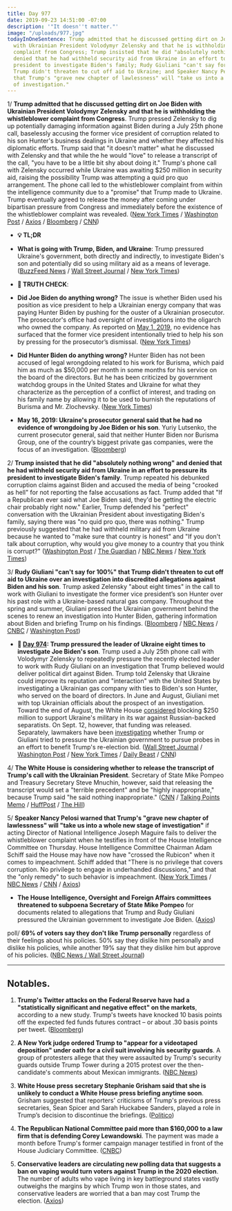 ```yaml
---
title: Day 977
date: 2019-09-23 14:51:00 -07:00
description: '"It doesn''t matter."'
image: "/uploads/977.jpg"
todayInOneSentence: Trump admitted that he discussed getting dirt on Joe Biden with
  with Ukrainian President Volodymyr Zelensky and that he is withholding the whistleblower
  complaint from Congress; Trump insisted that he did "absolutely nothing wrong" and
  denied that he had withheld security aid from Ukraine in an effort to pressure its
  president to investigate Biden's family; Rudy Giuliani "can't say for 100%" that
  Trump didn't threaten to cut off aid to Ukraine; and Speaker Nancy Pelosi warned
  that Trump's "grave new chapter of lawlessness" will "take us into a whole new stage
  of investigation."
---
```


1/ **Trump admitted that he discussed getting dirt on Joe Biden with Ukrainian President Volodymyr Zelensky and that he is withholding the whistleblower complaint from Congress**. Trump pressed Zelensky to dig up potentially damaging information against Biden during a July 25th phone call, baselessly accusing the former vice president of corruption related to his son Hunter's business dealings in Ukraine and whether they affected his diplomatic efforts. Trump said that "it doesn't matter" what he discussed with Zelensky and that while the he would "love" to release a transcript of the call, "you have to be a little bit shy about doing it." Trump's phone call with Zelensky occurred while Ukraine was awaiting $250 million in security aid, raising the possibility Trump was attempting a quid pro quo arrangement. The phone call led to the whistleblower complaint from within the intelligence community due to a "promise" that Trump made to Ukraine. Trump eventually agreed to release the money after coming under bipartisan pressure from Congress and immediately before the existence of the whistleblower complaint was revealed. ([New York Times](https://www.nytimes.com/2019/09/22/us/politics/trump-ukraine-biden.html) / [Washington Post](https://www.washingtonpost.com/politics/trump-suggests-he-mentioned-biden-in-phone-call-with-ukrainian-president/2019/09/22/bcfff6b2-dd3f-11e9-b199-f638bf2c340f_story.html) / [Axios](https://www.axios.com/trump-biden-ukraine-phone-call-zelensky-b6aed4ba-c45d-43d6-ae2b-110fc3ed0e48.html) / [Bloomberg](https://www.bloomberg.com/news/articles/2019-09-22/trump-says-intelligence-whistle-blower-raised-false-alarm) / [CNN](https://www.cnn.com/2019/09/22/politics/adam-schiff-donald-trump-ukraine-whistleblower-investigation-impeachment/index.html))

* **💡 TL;DR**

* **What is going with Trump, Biden, and Ukraine**: Trump pressured Ukraine's government, both directly and indirectly, to investigate Biden's son and potentially did so using military aid as a means of leverage. ([BuzzFeed News](https://www.buzzfeednews.com/article/hayesbrown/trump-ukraine-biden-giuliani-whistleblower-explain) / [Wall Street Journal](https://www.wsj.com/articles/bidens-anticorruption-effort-in-ukraine-overlapped-with-sons-work-in-country-11569189782) / [New York Times](https://www.nytimes.com/2019/09/21/us/politics/trump-whistleblower-complaint.html))

* **🚨 TRUTH CHECK**:

* **Did Joe Biden do anything wrong?** The issue is whether Biden used his position as vice president to help a Ukrainian energy company that was paying Hunter Biden by pushing for the ouster of a Ukrainian prosecutor. The prosecutor's office had oversight of investigations into the oligarch who owned the company. As reported on [May 1, 2019](https://www.nytimes.com/2019/05/01/us/politics/biden-son-ukraine.html), no evidence has surfaced that the former vice president intentionally tried to help his son by pressing for the prosecutor’s dismissal. ([New York Times](https://www.nytimes.com/2019/09/22/us/politics/biden-ukraine-trump.html))

* **Did Hunter Biden do anything wrong?** Hunter Biden has not been accused of legal wrongdoing related to his work for Burisma, which paid him as much as $50,000 per month in some months for his service on the board of the directors. But he has been criticized by government watchdog groups in the United States and Ukraine for what they characterize as the perception of a conflict of interest, and trading on his family name by allowing it to be used to burnish the reputations of Burisma and Mr. Zlochevsky. ([New York Times](https://www.nytimes.com/2019/09/22/us/politics/biden-ukraine-trump.html))

* **May 16, 2019: Ukraine's prosecutor general said that he had no evidence of wrongdoing by Joe Biden or his son**. Yuriy Lutsenko, the current prosecutor general, said that neither Hunter Biden nor Burisma Group, one of the country’s biggest private gas companies, were the focus of an investigation. ([Bloomberg](https://www.bloomberg.com/news/articles/2019-05-16/ukraine-prosecutor-says-no-evidence-of-wrongdoing-by-bidens))

2/ **Trump insisted that he did "absolutely nothing wrong" and denied that he had withheld security aid from Ukraine in an effort to pressure its president to investigate Biden's family**. Trump repeated his debunked corruption claims against Biden and accused the media of being "crooked as hell" for not reporting the false accusations as fact. Trump added that "If a Republican ever said what Joe Biden said, they'd be getting the electric chair probably right now." Earlier, Trump defended his "perfect" conversation with the Ukrainian President about investigating Biden's family, saying there was "no quid pro quo, there was nothing." Trump previously suggested that he had withheld military aid from Ukraine because he wanted to "make sure that country is honest" and "If you don't talk about corruption, why would you give money to a country that you think is corrupt?" ([Washington Post](https://www.washingtonpost.com/politics/white-house-press-secretary-noncommittal-about-releasing-transcript-of-trump-call-with-ukrainian-president/2019/09/23/fec1be30-ddeb-11e9-b199-f638bf2c340f_story.html) / [The Guardian](https://www.theguardian.com/us-news/2019/sep/23/trump-ukraine-president-biden-impeachment-pressure-builds) / [NBC News](https://www.nbcnews.com/politics/donald-trump/trump-claims-no-quid-pro-quo-when-he-discussed-biden-n1057376) / [New York Times](https://www.nytimes.com/2019/09/23/us/politics/trump-un-biden-ukraine.html))

3/ **Rudy Giuliani "can't say for 100%" that Trump didn't threaten to cut off aid to Ukraine over an investigation into discredited allegations against Biden and his son**. Trump asked Zelensky "about eight times" in the call to work with Giuliani to investigate the former vice president’s son Hunter over his past role with a Ukraine-based natural gas company. Throughout the spring and summer, Giuliani pressed the Ukrainian government behind the scenes to renew an investigation into Hunter Biden, gathering information about Biden and briefing Trump on his findings. ([Bloomberg](https://www.bloomberg.com/news/articles/2019-09-23/giuliani-can-t-say-100-that-trump-didn-t-threaten-ukraine-aid) / [NBC News](https://www.nbcnews.com/politics/donald-trump/giuliani-says-he-can-t-be-100-percent-sure-trump-n1057561) / [CNBC](https://www.cnbc.com/2019/09/23/giuliani-cant-say-100percent-that-trump-didnt-threaten-to-cut-off-ukraine-aid.html) / [Washington Post](https://www.washingtonpost.com/politics/how-trump-and-giuliani-pressured-ukraine-to-investigate-the-presidents-rivals/2019/09/20/0955801c-dbb6-11e9-a688-303693fb4b0b_story.html))

* **📌 [Day 974](https://whatthefuckjusthappenedtoday.com/2019/09/20/day-974/#1-trump-pressured-the-leader-of-ukra): Trump pressured the leader of Ukraine eight times to investigate Joe Biden's son**. Trump used a July 25th phone call with Volodymyr Zelensky to repeatedly pressure the recently elected leader to work with Rudy Giuliani on an investigation that Trump believed would deliver political dirt against Biden. Trump told Zelensky that Ukraine could improve its reputation and "interaction" with the United States by investigating a Ukrainian gas company with ties to Biden's son Hunter, who served on the board of directors. In June and August, Giuliani met with top Ukrainian officials about the prospect of an investigation. Toward the end of August, the White House [considered](https://www.reuters.com/article/us-usa-ukraine/trump-may-block-250-million-in-aid-to-ukraine-officials-idUSKCN1VJ1T8) blocking $250 million to support Ukraine's military in its war against Russian-backed separatists. On Sept. 12, however, that funding was released. Separately, lawmakers have been [investigating](https://www.wsj.com/articles/house-panels-investigate-trump-pressure-on-ukraine-11568066824) whether Trump or Giuliani tried to pressure the Ukrainian government to pursue probes in an effort to benefit Trump's re-election bid. ([Wall Street Journal](https://www.wsj.com/articles/trump-defends-conversation-with-ukraine-leader-11568993176) / [Washington Post](https://www.washingtonpost.com/national-security/trump-pressed-ukrainian-leader-to-investigate-bidens-son-according-to-people-familiar-with-the-matter/2019/09/20/7fa39b20-dbdc-11e9-bfb1-849887369476_story.html) / [New York Times](https://www.nytimes.com/2019/09/20/world/europe/ukraine-trump-zelensky.html) / [Daily Beast](https://www.thedailybeast.com/ukraine-is-ready-to-investigate-bidens-sonbut-only-if-theres-an-official-us-request) / [CNN](https://www.cnn.com/2019/09/20/politics/wsj-trump-ukraine-calls-biden-investigation-giuliani/index.html))

4/ **The White House is considering whether to release the transcript of Trump's call with the Ukrainian President**. Secretary of State Mike Pompeo and Treasury Secretary Steve Mnuchin, however, said that releasing the transcript would set a "terrible precedent" and be "highly inappropriate," because Trump said "he said nothing inappropriate." ([CNN](https://www.cnn.com/2019/09/23/politics/transcript-ukraine-white-house-release-trump/index.html) / [Talking Points Memo](https://talkingpointsmemo.com/news/pompeo-mnuchin-trump-ukraine-call-transcripts-inappropriate) / [HuffPost](https://www.huffpost.com/entry/steve-mnuchin-whistleblower-complaint_n_5d87a1fce4b0849d472ad794) / [The Hill](https://thehill.com/homenews/sunday-talk-shows/462498-pompeo-it-wouldnt-be-appropriate-to-release-transcript-of-trump))

5/ **Speaker Nancy Pelosi warned that Trump's "grave new chapter of lawlessness" will "take us into a whole new stage of investigation"** if acting Director of National Intelligence Joseph Maguire fails to deliver the whistleblower complaint when he testifies in front of the House Intelligence Committee on Thursday. House Intelligence Committee Chairman Adam Schiff said the House may have now have "crossed the Rubicon" when it comes to impeachment. Schiff added that "There is no privilege that covers corruption. No privilege to engage in underhanded discussions," and that the "only remedy" to such behavior is impeachment. ([New York Times](https://www.nytimes.com/2019/09/22/us/politics/trump-impeachment-whistle-blower.html) / [NBC News](https://www.nbcnews.com/politics/donald-trump/most-profound-violation-yet-democrats-assail-trump-s-ukraine-phone-n1057406) / [CNN](https://www.cnn.com/2019/09/22/politics/adam-schiff-donald-trump-ukraine-whistleblower-investigation-impeachment/index.html) / [Axios](https://www.axios.com/adam-schiff-impeachment-ukraine-biden-5ccffeff-08a9-4ef2-98ad-8713efa5191a.html))

* **The House Intelligence, Oversight and Foreign Affairs committees threatened to subpoena Secretary of State Mike Pompeo** for documents related to allegations that Trump and Rudy Giuliani pressured the Ukrainian government to investigate Joe Biden. ([Axios](https://www.axios.com/house-democrats-threaten-subpoenas-trump-ukraine-biden-18438854-abff-4616-b045-b5d5f392c3ee.html))

poll/ **69% of voters say they don't like Trump personally** regardless of their feelings about his policies. 50% say they dislike him personally and dislike his policies, while another 19% say that they dislike him but approve of his policies. ([NBC News / Wall Street Journal](https://www.nbcnews.com/politics/meet-the-press/nbc-wsj-poll-record-share-voters-dislike-trump-personally-democrats-n1057036))

---

## Notables.

1. **Trump's Twitter attacks on the Federal Reserve have had a "statistically significant and negative effect" on the markets**, according to a new study. Trump's tweets have knocked 10 basis points off the expected fed funds futures contract – or about .30 basis points per tweet. ([Bloomberg](https://www.bloomberg.com/news/articles/2019-09-23/trump-s-fed-tweets-shown-to-have-significant-effect-on-trading))


1. **A New York judge ordered Trump to "appear for a videotaped deposition" under oath for a civil suit involving his security guards**. A group of protesters allege that they were assaulted by Trump's security guards outside Trump Tower during a 2015 protest over the then-candidate's comments about Mexican immigrants. ([NBC News](https://www.nbcnews.com/politics/donald-trump/judge-orders-trump-answer-questions-under-oath-protesters-case-n1057191))


1. **White House press secretary Stephanie Grisham said that she is unlikely to conduct a White House press briefing anytime soon**. Grisham suggested that reporters' criticisms of Trump's previous press secretaries, Sean Spicer and Sarah Huckabee Sanders, played a role in Trump’s decision to discontinue the briefings. ([Politico](https://www.politico.com/story/2019/09/23/stephanie-grisham-white-house-press-briefings-1507288))


1. **The Republican National Committee paid more than $160,000 to a law firm that is defending Corey Lewandowski**. The payment was made a month before Trump's former campaign manager testified in front of the House Judiciary Committee. ([CNBC](https://www.cnbc.com/2019/09/23/rnc-paid-160000-to-firm-helping-corey-lewandowski-before-testimony.html))

2. **Conservative leaders are circulating new polling data that suggests a ban on vaping would turn voters against Trump in the 2020 election**. The number of adults who vape living in key battleground states vastly outweighs the margins by which Trump won in those states, and conservative leaders are worried that a ban may cost Trump the election. ([Axios](https://www.axios.com/gop-allies-warn-vaping-ban-will-sink-trump-in-2020-16f766a4-7bcc-435f-9638-a80223df55ed.html))